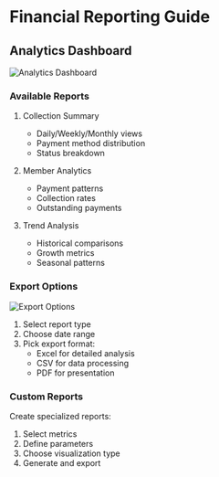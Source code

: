 
# Financial Reporting Guide

## Analytics Dashboard
![Analytics Dashboard](screenshot_analytics_dashboard.png)

### Available Reports
1. Collection Summary
   - Daily/Weekly/Monthly views
   - Payment method distribution
   - Status breakdown

2. Member Analytics
   - Payment patterns
   - Collection rates
   - Outstanding payments

3. Trend Analysis
   - Historical comparisons
   - Growth metrics
   - Seasonal patterns

### Export Options
![Export Options](screenshot_export_options.png)

1. Select report type
2. Choose date range
3. Pick export format:
   - Excel for detailed analysis
   - CSV for data processing
   - PDF for presentation

### Custom Reports
Create specialized reports:
1. Select metrics
2. Define parameters
3. Choose visualization type
4. Generate and export

